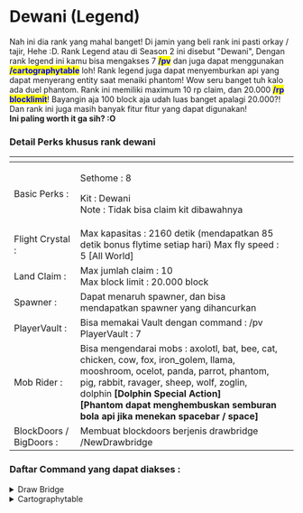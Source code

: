 # Dewani (Legend)

Nah ini dia rank yang mahal banget! Di jamin yang beli rank ini pasti orkay / tajir, Hehe :D. Rank Legend atau di Season 2 ini disebut "Dewani", Dengan rank legend ini kamu bisa mengakses 7 <mark style="color:blue;">**/pv**</mark> dan juga dapat menggunakan <mark style="color:blue;">**/cartographytable**</mark> loh! Rank legend juga dapat menyemburkan api yang dapat menyerang entity saat menaiki phantom! Wow seru banget tuh kalo ada duel phantom. Rank ini memiliki maximum 10 rp claim, dan 20.000 <mark style="color:blue;">**/rp blocklimit**</mark>! Bayangin aja 100 block aja udah luas banget apalagi 20.000?! Dan rank ini juga masih banyak fitur fitur yang dapat digunakan! \
**Ini paling worth it ga sih? :O**

### Detail Perks khusus rank dewani

<table data-view="cards"><thead><tr><th></th><th></th><th></th></tr></thead><tbody><tr><td>Basic Perks :</td><td><p>Sethome : 8</p><p>Kit : Dewani<br>Note : Tidak bisa claim kit dibawahnya</p></td><td></td></tr><tr><td>Flight Crystal :</td><td>Max kapasitas : 2160 detik (mendapatkan 85 detik bonus flytime setiap hari) Max fly speed : 5 [All World]<br></td><td></td></tr><tr><td>Land Claim :</td><td>Max jumlah claim : 10<br>Max block limit : 20.000 block</td><td></td></tr><tr><td>Spawner :</td><td>Dapat menaruh spawner, dan bisa mendapatkan spawner yang dihancurkan</td><td></td></tr><tr><td>PlayerVault :</td><td>Bisa memakai Vault dengan command : /pv<br>PlayerVault : 7</td><td></td></tr><tr><td>Mob Rider :</td><td>Bisa mengendarai mobs : axolotl, bat, bee, cat, chicken, cow, fox, iron_golem, llama, mooshroom, ocelot, panda, parrot, phantom, pig, rabbit, ravager, sheep, wolf, zoglin, dolphin <strong>[Dolphin Special Action]</strong><br><strong>[Phantom dapat menghembuskan semburan bola api jika menekan spacebar / space]</strong></td><td></td></tr><tr><td>BlockDoors / BigDoors :</td><td>Membuat blockdoors berjenis drawbridge /NewDrawbridge</td><td></td></tr></tbody></table>

### Daftar Command yang dapat diakses :&#x20;

<details>

<summary>Draw Bridge</summary>

Block doors berjenis draw bridge : /NewDrawBridge

</details>

<details>

<summary>Cartographytable </summary>

Akses meja cartography : /cartographytable

</details>

